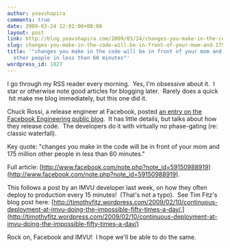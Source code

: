 ```yaml
---
author: yoavshapira
comments: true
date: 2009-03-24 12:01:00+00:00
layout: post
link: http://blog.yoavshapira.com/2009/03/24/changes-you-make-in-the-code-will-be-in-front-of-your-mom-and-175-million-other-people-in-less-than-60-minutes/
slug: changes-you-make-in-the-code-will-be-in-front-of-your-mom-and-175-million-other-people-in-less-than-60-minutes
title: '"changes you make in the code will be in front of your mom and 175 million
  other people in less than 60 minutes"'
wordpress_id: 1827
---
```


I go through my RSS reader every morning.  Yes, I'm obsessive about it.  I star or otherwise note good articles for blogging later.  Rarely does a quick  hit make me blog immediately, but this one did it.

  


Chuck Rossi, a release engineer at Facebook, posted [an entry on the Facebook Engineering public blog](http://www.facebook.com/note.php?note_id=59150988919).  It has little details, but talks about how they release code.  The developers do it with virtually no phase-gating (re: classic waterfall).

  


Key quote: "changes you make in the code will be in front of your mom and 175 million other people in less than 60 minutes."

  


Full article: [http://www.facebook.com/note.php?note_id=59150988919](http://www.facebook.com/note.php?note_id=59150988919).

  


This follows a post by an IMVU developer last week, on how they often deploy to production every 15 minutes!  (That's not a typo).  See Tim Fitz's blog post here: [http://timothyfitz.wordpress.com/2009/02/10/continuous-deployment-at-imvu-doing-the-impossible-fifty-times-a-day/.](http://timothyfitz.wordpress.com/2009/02/10/continuous-deployment-at-imvu-doing-the-impossible-fifty-times-a-day/)

  


Rock on, Facebook and IMVU!  I hope we'll be able to do the same.
